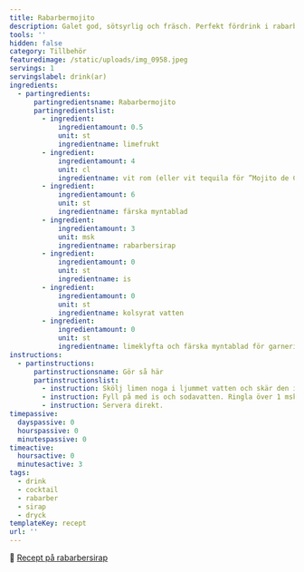 ```yaml
---
title: Rabarbermojito
description: Galet god, sötsyrlig och fräsch. Perfekt fördrink i rabarbertider!
tools: ''
hidden: false
category: Tillbehör
featuredimage: /static/uploads/img_0958.jpeg
servings: 1
servingslabel: drink(ar)
ingredients:
  - partingredients:
      partingredientsname: Rabarbermojito
      partingredientslist:
        - ingredient:
            ingredientamount: 0.5
            unit: st
            ingredientname: limefrukt
        - ingredient:
            ingredientamount: 4
            unit: cl
            ingredientname: vit rom (eller vit tequila för ”Mojito de Casa”)
        - ingredient:
            ingredientamount: 6
            unit: st
            ingredientname: färska myntablad
        - ingredient:
            ingredientamount: 3
            unit: msk
            ingredientname: rabarbersirap
        - ingredient:
            ingredientamount: 0
            unit: st
            ingredientname: is
        - ingredient:
            ingredientamount: 0
            unit: st
            ingredientname: kolsyrat vatten
        - ingredient:
            ingredientamount: 0
            unit: st
            ingredientname: limeklyfta och färska myntablad för garnering
instructions:
  - partinstructions:
      partinstructionsname: Gör så här
      partinstructionslist:
        - instruction: Skölj limen noga i ljummet vatten och skär den i klyftor. Blanda lime, rom, mynta och 2 msk rabarbersirap i ett glas. Muddla eller stöt med skaftet av en slev eller trämortel.
        - instruction: Fyll på med is och sodavatten. Ringla över 1 msk rabarbersirap. Garnera med limeklyftor och myntablad.
        - instruction: Servera direkt.
timepassive:
  dayspassive: 0
  hourspassive: 0
  minutespassive: 0
timeactive:
  hoursactive: 0
  minutesactive: 3
tags:
  - drink
  - cocktail
  - rabarber
  - sirap
  - dryck
templateKey: recept
url: ''
---
```

🔗 [Recept på rabarbersirap](/rabarbersirap)
